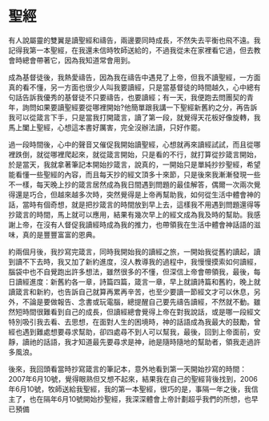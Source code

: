 # 聖經

有人說屬靈的雙翼是讀聖經和禱告，兩邊要同時成長，不然失去平衡也飛不遠。我記得我第一本聖經，在我還未信時牧師送給的，不過我從未在家裡看它過，但去教會時總會帶著它，因為我知道常會用到。

成為基督徒後，我熱愛禱告，因為我在禱告中遇見了上帝，但我不讀聖經，一方面真的看不懂，另一方面也很少人叫我要讀經，只是當基督徒的時間越久，心中總有句話告訴我優秀的基督徒不只要禱告，也要讀經；有一天，我便跑去問團契的青年，詢問如果要讀聖經要從哪裡開始?他簡單跟我講一下聖經新舊約之分，再告訴我可以從箴言下手，只是當我打開箴言，讀了第一段，就覺得天花板好像旋轉，我馬上闔上聖經，心想這本書好厲害，完全沒辦法讀，只好作罷。

過一段時間後，心中的聲音又催促我開始讀聖經，心想就再來讀經試試，而且從哪裡跌倒，就從哪裡爬起來，就從箴言開始，只是看的不行，就打算從抄箴言開始，於是當天，我就拿著筆記本開始抄箴言，說真的，一開始只是單純抄抄聖經，希望能看懂一些聖經的內容，而且每天抄的經文頂多十來節，只是後來我漸漸發現一些不一樣，每天晚上抄的箴言居然成為我日間遇到問題的最佳解答，偶爾一次兩次覺得還是巧合，但越來越多次時，突然覺得是上帝再幫助我，如何從生活中體會神的話，當時有個奇想，就是把抄箴言的時間放到早上去，這樣我不用遇到問題還得等抄箴言的時間，馬上就可以應用，結果有幾次早上的經文成為我及時的幫助。我感謝上帝，在沒有人督促我讀經時成為我的推力，也帶領我在生活中體會神話語的滋味，真的是豐豐富富的恩典。

約兩個月後，我抄寫完箴言，同時我開始我的讀經之旅，一開始我從舊約讀起，讀到讀不下去時，我又加了新約進度，沒人教導我的過程中，我慢慢摸索如何讀經，腦袋中也不自覺跑出許多想法，雖然很多的不懂，但深信上帝會帶領我，最後，每日讀經進度：新舊約各一章，詩篇四篇，箴言一章，早上就讀詩篇和舊約，晚上就讀箴言和新約，也告訴自己就算再累再辛苦，也至少要讀一節經文才可以休息，另外，不論是要做報告、念書或玩電腦，總提醒自己要先禱告讀經，不然就不動。雖然短時間很難看到自己的成長，但讀經總會覺得上帝在對我說話，或是哪一段經文特別吸引我去看、去思想，在面對人生的困境時，神的話語成為我最大的鼓勵，曾經也遇到難處想要尋求幫助，卻四處尋不到人可以幫我，最後，回到上帝面前，安靜，讀祂的話語，我才知道最先要尋求是神，祂是隨時隨地的幫助者，領我走過許多風浪。

後來，我回頭看當時抄寫箴言的筆記本，意外地看到第一天開始抄寫的時間：2007年6月10號，覺得眼熟但又想不起來，結果我在自己的聖經背後找到，2006年6月10號，牧師送給我聖經，我的第一本聖經，很巧的是，事隔一年之後，我信主了，也在隔年6月10號開始抄聖經，我深深體會上帝計劃超乎我們的所想，也早已預備














